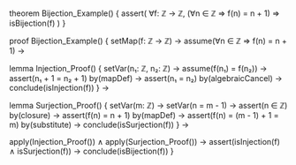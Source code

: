 theorem Bijection_Example() {
  assert(
    ∀f: ℤ → ℤ,
    (∀n ∈ ℤ ⇒ f(n) = n + 1) ⇒
    isBijection(f)
  )
}

proof Bijection_Example() {
  setMap(f: ℤ → ℤ) →
  assume(∀n ∈ ℤ ⇒ f(n) = n + 1) →

  lemma Injection_Proof() {
    setVar(n₁: ℤ, n₂: ℤ) →
    assume(f(n₁) = f(n₂)) →
    assert(n₁ + 1 = n₂ + 1) by(mapDef) →
    assert(n₁ = n₂) by(algebraicCancel) →
    conclude(isInjection(f))
  } →

  lemma Surjection_Proof() {
    setVar(m: ℤ) →
    setVar(n = m - 1) →
    assert(n ∈ ℤ) by(closure) →
    assert(f(n) = n + 1) by(mapDef) →
    assert(f(n) = (m - 1) + 1 = m) by(substitute) →
    conclude(isSurjection(f))
  } →

  apply(Injection_Proof()) ∧
  apply(Surjection_Proof()) →
  assert(isInjection(f) ∧ isSurjection(f)) →
  conclude(isBijection(f))
}